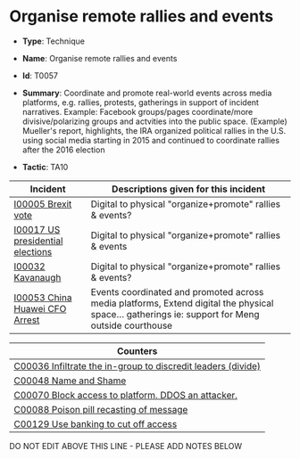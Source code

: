 # Organise remote rallies and events

* **Type**: Technique

* **Name**: Organise remote rallies and events

* **Id**: T0057

* **Summary**: Coordinate and promote real-world events across media platforms, e.g. rallies, protests, gatherings in support of incident narratives. Example: Facebook groups/pages coordinate/more divisive/polarizing groups and actvities into the public space. (Example) Mueller's report, highlights, the IRA organized political rallies in the U.S. using social media starting in 2015 and continued to coordinate rallies after the 2016 election

* **Tactic**: TA10


| Incident | Descriptions given for this incident |
| -------- | -------------------- |
| [I00005 Brexit vote](../incidents/I00005.md) | Digital to physical "organize+promote" rallies & events? |
| [I00017 US presidential elections](../incidents/I00017.md) | Digital to physical "organize+promote" rallies & events |
| [I00032 Kavanaugh](../incidents/I00032.md) | Digital to physical "organize+promote" rallies & events? |
| [I00053 China Huawei CFO Arrest](../incidents/I00053.md) | Events coordinated and promoted across media platforms, Extend digital the physical space… gatherings ie: support for Meng outside courthouse |



| Counters |
| -------- |
| [C00036 Infiltrate the in-group to discredit leaders (divide)](../counters/C00036.md) |
| [C00048 Name and Shame](../counters/C00048.md) |
| [C00070 Block access to platform. DDOS an attacker.](../counters/C00070.md) |
| [C00088 Poison pill recasting of message](../counters/C00088.md) |
| [C00129 Use banking to cut off access ](../counters/C00129.md) |


DO NOT EDIT ABOVE THIS LINE - PLEASE ADD NOTES BELOW
